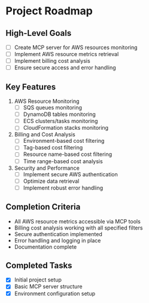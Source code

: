 # Project Roadmap

## High-Level Goals
- [ ] Create MCP server for AWS resources monitoring
- [ ] Implement AWS resource metrics retrieval
- [ ] Implement billing cost analysis
- [ ] Ensure secure access and error handling

## Key Features
1. AWS Resource Monitoring
   - [ ] SQS queues monitoring
   - [ ] DynamoDB tables monitoring
   - [ ] ECS clusters/tasks monitoring
   - [ ] CloudFormation stacks monitoring

2. Billing and Cost Analysis
   - [ ] Environment-based cost filtering
   - [ ] Tag-based cost filtering
   - [ ] Resource name-based cost filtering
   - [ ] Time range-based cost analysis

3. Security and Performance
   - [ ] Implement secure AWS authentication
   - [ ] Optimize data retrieval
   - [ ] Implement robust error handling

## Completion Criteria
- All AWS resource metrics accessible via MCP tools
- Billing cost analysis working with all specified filters
- Secure authentication implemented
- Error handling and logging in place
- Documentation complete

## Completed Tasks
- [x] Initial project setup
- [x] Basic MCP server structure
- [x] Environment configuration setup
